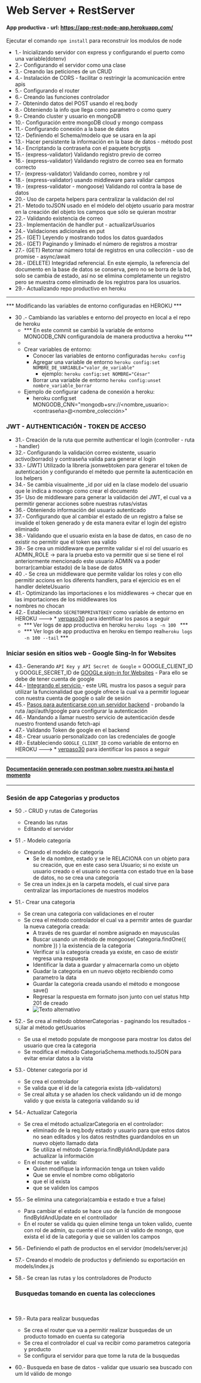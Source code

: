 
# Web Server + RestServer

#### App productiva - url: https://app-rest-node-app.herokuapp.com/

Ejecutar el comando ```npm install``` para reconstruir los modulos de node

- 1.- Inicializando servidor con express y configurando el puerto como una variable(dotenv)
- 2.- Configurando el servidor como una clase
- 3.- Creando las peticiones de un CRUD
- 4.- Instalación de CORS - facilitar o restringir la acomunicación entre apis
- 5.- Configurando el router
- 6.- Creando las funciones controlador
- 7.- Obtenindo datos del POST usando el req.body
- 8.- Obteniendo la info que llega como parametro o como query
- 9.- Creando cluster y usuario en mongoDB
- 10.- Configuración entre mongoDB cloud y mongo compass
- 11.- Configurando conexión a la base de datos
- 12.- Definiendo el Schema/modelo que se usara en la api
- 13.- Hacer persistente la información en la base de datos - método post
- 14.- Encriptando la contraseña con el paquete bcryptjs
- 15.- (express-validator) Validando registro previo de correo
- 16.- (express-validator) Validando registro de correo sea en formato correcto
- 17.- (express-validator) Validando correo, nombre y rol
- 18.- (express-validator) usando middleware para validar campos
- 19.- (express-validator - mongoose) Validando rol contra la base de datos
- 20.- Uso de carpeta helpers para centralizar la validación del rol
- 21.- Metodo toJSON usado en el módelo del objeto usuario para mostrar en la creación del objeto los campos que sólo se quieran mostrar
- 22.- Validando existencia de correo
- 23.- Implementación de handler put - actualizarUsuarios
- 24.- Validaciones adicionales en put
- 25.- (GET) Leyendo y mostrando todos los datos guardados
- 26.- (GET) Paginando y liminado el número de registros a mostrar
- 27.- (GET) Retornar número total de registros en una collección - uso de promise - async/await
- 28.- (DELETE) Integridad referencial. En este ejemplo, la referencia del documento en la base de datos se conserva, pero no se borra de la bd, solo se cambia de estado, así no se elimina completamente un registro pero se muestra como eliminado de los registros para los usuarios.
- 29.- Actualizando repo productivo en heroku
<hr/>

<div id="cambiando_variables_heroku"></div>
*** Modificando las variables de entorno configuradas en HEROKU ***

- 30 .- Cambiando las variables e entorno del proyecto en local a el repo de heroku
    - *** En este commit se cambió la variable de entorno MONGODB_CNN configurandola de manera productiva a heroku ***
    -
    - Crear variables de entorno:
        - Conocer las variables de entorno configuradas ```heroku config```
        - Agregar una variable de entorno ```heroku config:set NOMBRE_DE_VARIABLE="valor_de_variable"```
            - ejemplo: ```heroku config:set NOMBRE="César"```
        - Borrar una variable de entorno ```heroku config:unset nombre_variable_borrar```
    - Ejemplo de configurar cadena de conexión a heroku:
        -  heroku config:set MONGODB_CNN="mongodb+srv://<nombre_usuario>:<contraseña>@<nombreclusther><nombre_colección>"

### JWT - AUTHENTICACIÓN - TOKEN DE ACCESO

- 31.- Creación de la ruta que permite authenticar el login (controller - ruta - handler)
- 32.- Configurando la validación correo existente, usuario activo(borrado) y contraseña valida para generar el login
- 33.- (JWT) Utilizado la libreria jsonwebtoken para generar el token de autenticación y configurando el métedo que permite la autenticación en los helpers
- 34.- Se cambia visualmente _id por uid en la clase modelo del usuario que le indica a moongo como crear el documento
- 35- Uso de middleware para generar la validación del JWT, el cual va a permitir generar acciones sobre nuestras rutas/vistas
- 36.- Obteniendo información del usuario autenticado
- 37.- Configurando que al cambiar el estado de un registro a false se invalide el token generado y de esta manera evitar el login del egistro eliminado
- 38.- Validando que el usuario exista en la base de datos, en caso de no existir no permitir que el token sea valido
- 39.- Se crea un middleware que permite validar si el rol del usuario es ADMIN_ROLE -> para la prueba esto va  permitir que si se tiene el rol anteriormente mencionado este usuario ADMIN va a poder borrar(cambiar estado) de la base de datos
- 40 .- Se crea un middleware que permite validar los roles y con ello permitir accions en los diferents handlers, para el ejercicio es en el handler deleteUsuario
- 41.- Optimizando las importaciones e los middlewares -> checar que en las importaciones de los middlewares los
- nombres no chocan
- 42.- Estableciendo ```SECRETORPRIVATEKEY``` como variable de entorno en HEROKU ---> * [verpaso30](#cambiando_variables_heroku) para identificar los pasos a seguir
    - *** Ver logs de app productiva en heroku ```heroku logs -n 100 ``` ***
    - *** Ver logs de app productiva en heroku en tiempo real```heroku logs -n 100 --tail``` ***


###  Iniciar sesión en sitios web - Google Sing-In for Websites

- 43.- Generando ```API Key y API Secret de Google``` = GOOGLE_CLIENT_ID y GOOGLE_SECRET_ID de [GOOGLe sign-in for Websites](https://developers.google.com/identity/sign-in/web/backend-auth) - Para ello se debe de tener cuenta de google
- 44.- [Integrando el servicio ](https://developers.google.com/identity/sign-in/web/sign-in) - este URL mustra los pasos a seguir para utilizar la funcionalidad que google ofrece la cual va a permitir loguear con nuestra cuenta de google o salir de sesión
- 45.- [Pasos para autenticarse con un servidor backend](https://developers.google.com/identity/sign-in/web/backend-auth) - probando la ruta /api/auth/google para configurar la autenticación
- 46.- Mandando a llamar nuestro servicio de autenticación desde nuestro frontend usando fetch-api
- 47.- Validando Token de google en el backend
- 48.- Crear usuario personalizado con las credenciales de google
- 49.- Estableciendo ```GOOGLE_CLIENT_ID``` como variable de entorno en HEROKU ---> * [verpaso30](#cambiando_variables_heroku) para identificar los pasos a seguir

<hr/>

#### [Documentación generado con postman sobre nuestra api hasta el momento](https://documenter.getpostman.com/view/7410558/TzsWtq68)
<hr/>


### Sesión de app Categorias y productos
- 50 .- CRUD y rutas de Categorías
    - Creando las rutas
    - Editando el servidor
- 51 .- Modelo categoria
    - Creando el modelo de categoria
        - Se le da nombre, estado y se le RELACIONA con un objeto para su creación, que en este caso sera Usuario; si no existe un usuario creado o el usuario no cuenta con estado true en la base de datos, no se crea una categoría
    - Se crea un index.js en la carpeta models, el cual sirve para centralizar las importaciones de nuestros modelos
- 51.- Crear una categoria
    - Se crean una categoria con validaciones en el router
    - Se crea el método controlador el cual va a permitir antes de guardar la nueva categoria creada:
        - A través de res guardar el nombre asignado en mayusculas
        - Buscar usando un método de mongoose( Categoria.findOne({ nombre }) ) la existencia de la categoria
        - Verificar si la categoria creada ya existe, en caso de existir regresa una respuesta
        - Identificar la data a guardar y almacernarla como un objeto
        - Guadar la categoria en un nuevo objeto recibiendo como parametro la data
        - Guardar la categoria creada usando el método e mongoose save()
        - Regresar la respuesta em formato json junto con uel status http 201 de creado
        - ![Texto alternativo](public/img/post-token.png)
- 52.- Se crea al método obtenerCategorias  - paginando los resultados - si,ilar al método getUsuarios
    - Se usa el metodo populate de mongoose para mostrar los datos del usuario que crea la categoria
    - Se modifica el método CategoriaSchema.methods.toJSON para evitar enviar datos a la vista
- 53.- Obtener categoria por id
    - Se crea el controlador
    - Se valida que el id de la categoria exista (db-validators)
    - Se creal altuta y se añaden los check validando un id de mongo valido y que exista la categoria validando su id
- 54.- Actualizar Categoria
    - Se crea el método actualizarCategoria en el controlador:
        -  eliminado de la req.body estado y usuario para que estos datos no sean editados y los datos restndtes guardandolos en un nuevo objeto llamado data
        - Se utiliza el método Categoria.findByIdAndUpdate para actualizar la información
    - En el router se valida:
        - Quien modifique la información tenga un token valido
        - Que se envie el nombre como obligatorio
        - que el id exista
        - que se validen los campos
- 55.- Se elimina una categoria(cambia e estado e true a false)
    - Para cambiar el estado se hace uso de la función de mongoose findByIdAndUpdate en el controllador
    - En el router se valida qu quien elimine tenga un token valido, cuente con rol de admin,  qu cuente el id con un id valido de mongo, que exista el id de la categoria y que se validen los campos
- 56.- Definiendo el path de productos en el servidor (models/server.js)
- 57.- Creando el modelo de productos y definiendo su exportación en models/index.js
- 58.- Se crean las rutas y los controladores de Producto
  ### Busquedas tomando en cuenta las colecciones
  <br>

- 59.- Ruta para realizar busquedas
    - Se crea el router que va a permitir realizar busquedas de un producto tomado en cuenta su categoria
    - Se crea el controlador el cual va recibir como parametros categoria y producto
    - Se configura el servidor para que tome la ruta de la busquedas
- 60.- Busqueda en base de datos - validar que usuario sea buscado con um Id válido de mongo
